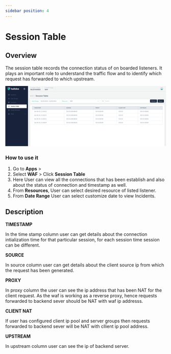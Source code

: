 ```yaml
---
sidebar position: 4
---
```


# Session Table

## Overview

The session table records the connection status of on boarded listeners. It plays an important role  to understand the traffic flow and to identify which request has forwarded to which upstream.

![session_table](/img/waf/v2/sessiontable.png)

### How to use it

1. Go to **Apps** > 
2. Select **WAF**  > Click **Session Table**
3. Here User can view all the connections that has been establish and also about the status of connection and timestamp as well.
4. From **Resources**, User can select desired resource of listed listener.
5. From **Date Range** User can select customize date to view Incidents.



## Description

 **TIMESTAMP**

In the time stamp column user can get details about the connection intialization time for that particular session, for each session time session can be different.

**SOURCE**

In source column user can get details about the client source ip from which the request has been generated.


**PROXY**

In proxy column the user can see the ip address that has been NAT for the client request. As the waf is working as a reverse proxy, hence requests forwarded to backend sever should be NAT with waf ip addresss.

**CLIENT NAT**

If user has configured client ip pool and server groups then requests forwarded to backend sever will be NAT with cllient ip pool address.
 

**UPSTREAM**

In upstream column user can see the ip of backend server. 